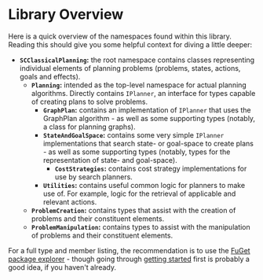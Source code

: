 ﻿# Library Overview

Here is a quick overview of the namespaces found within this library. Reading this should give you some helpful context for diving a little deeper:

* **`SCClassicalPlanning`:** the root namespace contains classes representing individual elements of planning problems (problems, states, actions, goals and effects).
  * **`Planning`:** intended as the top-level namespace for actual planning algorithms. Directly contains `IPlanner`, an interface for types capable of creating plans to solve problems.
    * **`GraphPlan`:** contains an implementation of `IPlanner` that uses the GraphPlan algorithm - as well as some supporting types (notably, a class for planning graphs).
    * **`StateAndGoalSpace`:** contains some very simple `IPlanner` implementations that search state- or goal-space to create plans - as well as some supporting types (notably, types for the representation of state- and goal-space).
      * **`CostStrategies`:** contains cost strategy implementations for use by search planners.
    * **`Utilities`:** contains useful common logic for planners to make use of. For example, logic for the retrieval of applicable and relevant actions.
  * **`ProblemCreation`:** contains types that assist with the creation of problems and their constituent elements.
  * **`ProblemManipulation`:** contains types to assist with the manipulation of problems and their constituent elements.

For a full type and member listing, the recommendation is to use the [FuGet package explorer](https://www.fuget.org/packages/SCClassicalPlanning/) - though going through [getting started](getting-started.md) first is probably a good idea, if you haven't already.